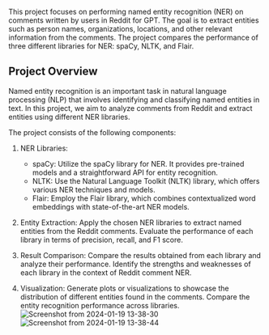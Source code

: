 This project focuses on performing named entity recognition (NER) on comments written by users in Reddit for GPT. The goal is to extract entities such as person names, organizations, locations, and other relevant information from the comments. The project compares the performance of three different libraries for NER: spaCy, NLTK, and Flair.

## Project Overview

Named entity recognition is an important task in natural language processing (NLP) that involves identifying and classifying named entities in text. In this project, we aim to analyze comments from Reddit and extract entities using different NER libraries.

The project consists of the following components:

1. NER Libraries:
    - spaCy: Utilize the spaCy library for NER. It provides pre-trained models and a straightforward API for entity recognition.
    - NLTK: Use the Natural Language Toolkit (NLTK) library, which offers various NER techniques and models.
    - Flair: Employ the Flair library, which combines contextualized word embeddings with state-of-the-art NER models.

2. Entity Extraction: Apply the chosen NER libraries to extract named entities from the Reddit comments. Evaluate the performance of each library in terms of precision, recall, and F1 score.

3. Result Comparison: Compare the results obtained from each library and analyze their performance. Identify the strengths and weaknesses of each library in the context of Reddit comment NER.

4. Visualization: Generate plots or visualizations to showcase the distribution of different entities found in the comments. Compare the entity recognition performance across libraries.
![Screenshot from 2024-01-19 13-38-30](https://github.com/fatemeRsh/NER_using_GPT_data/assets/30748282/4bdd0a72-5f11-473d-8c7c-8cd3c981dd3f)
![Screenshot from 2024-01-19 13-38-44](https://github.com/fatemeRsh/NER_using_GPT_data/assets/30748282/9deb26d0-3056-4b34-af35-42f865a67922)
